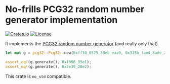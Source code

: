 # No-frills PCG32 random number generator implementation

[![Crates.io](https://img.shields.io/crates/v/pcg32)](https://crates.io/crates/pcg32)
[![License](https://img.shields.io/crates/l/pcg32)](https://github.com/LiosK/rust-pcg32/blob/main/LICENSE)

It implements the [PCG32 random number generator] (and really only that).

[PCG32 random number generator]: https://www.pcg-random.org/download.html

```rust
let mut g = pcg32::Pcg32::new(0xff30_6525_39eb_eaa9, 0x315b_fae4_8ade_2146);

assert_eq!(g.generate(), 0xf986_95e1);
assert_eq!(g.generate(), 0x7e39_20e2);
```

This crate is `no_std` compatible.

